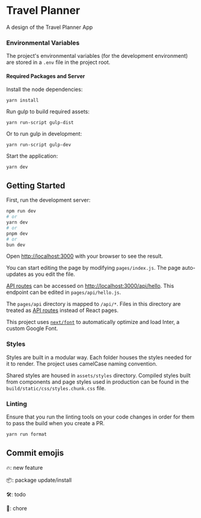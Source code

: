 # Travel Planner

A design of the Travel Planner App

### Environmental Variables

The project's environmental variables (for the development environment) are stored in a `.env` file in the project root.

#### Required Packages and Server

Install the node dependencies:

    yarn install

Run gulp to build required assets:

    yarn run-script gulp-dist

Or to run gulp in development:

    yarn run-script gulp-dev

Start the application:

    yarn dev

## Getting Started

First, run the development server:

```bash
npm run dev
# or
yarn dev
# or
pnpm dev
# or
bun dev
```

Open [http://localhost:3000](http://localhost:3000) with your browser to see the result.

You can start editing the page by modifying `pages/index.js`. The page auto-updates as you edit the file.

[API routes](https://nextjs.org/docs/api-routes/introduction) can be accessed on [http://localhost:3000/api/hello](http://localhost:3000/api/hello). This endpoint can be edited in `pages/api/hello.js`.

The `pages/api` directory is mapped to `/api/*`. Files in this directory are treated as [API routes](https://nextjs.org/docs/api-routes/introduction) instead of React pages.

This project uses [`next/font`](https://nextjs.org/docs/basic-features/font-optimization) to automatically optimize and load Inter, a custom Google Font.

### Styles

Styles are built in a modular way. Each folder houses the styles needed for it to render. The project uses camelCase naming convention.

Shared styles are housed in `assets/styles` directory. Compiled styles built from components and page styles used in production can be found in the `build/static/css/styles.chunk.css` file.

### Linting

Ensure that you run the linting tools on your code changes in order for them to pass the build when you create a PR.

```sh
yarn run format
```

## Commit emojis
🔥: new feature

📦: package update/install

🛠️: todo

🧹: chore
